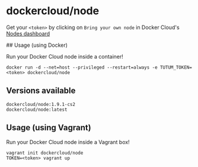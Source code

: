# dockercloud/node

Get your `<token>` by clicking on `Bring your own node` in Docker Cloud's [Nodes dashboard](https://cloud.docker.com/node/cluster/list/)

## Usage (using Docker)

Run your Docker Cloud node inside a container!

	docker run -d --net=host --privileged --restart=always -e TUTUM_TOKEN=<token> dockercloud/node

## Versions available

	dockercloud/node:1.9.1-cs2
	dockercloud/node:latest


## Usage (using Vagrant)

Run your Docker Cloud node inside a Vagrant box!

	vagrant init dockercloud/node
	TOKEN=<token> vagrant up
